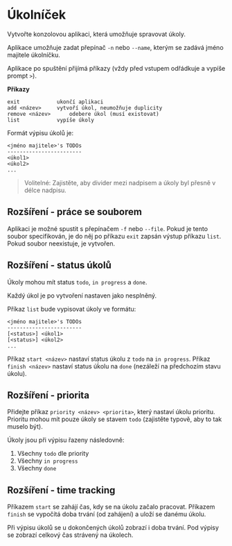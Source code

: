 # Úkolníček

Vytvořte konzolovou aplikaci, která umožňuje spravovat úkoly.

Aplikace umožňuje zadat přepínač `-n` nebo `--name`, kterým se zadává jméno majitele úkolníčku.

Aplikace po spuštění přijímá příkazy (vždy před vstupem odřádkuje a vypíše prompt `>`).

**Příkazy**

```
exit		    ukončí aplikaci
add <název>	    vytvoří úkol, neumožňuje duplicity
remove <název>	    odebere úkol (musí existovat)
list		    vypíše úkoly
```

Formát výpisu úkolů je:

```
<jméno majitele>'s TODOs
------------------------
<úkol1>
<úkol2>
...
```

> Volitelné: Zajistěte, aby divider mezi nadpisem a úkoly byl přesně v délce nadpisu.

## Rozšíření - práce se souborem

Aplikaci je možné spustit s přepínačem `-f` nebo `--file`. Pokud je tento soubor specifikován, je do něj po příkazu `exit` zapsán výstup příkazu `list`. Pokud soubor neexistuje, je vytvořen.

## Rozšíření - status úkolů

Úkoly mohou mít status `todo`, `in progress` a `done`.

Každý úkol je po vytvoření nastaven jako nesplněný.

Příkaz `list` bude vypisovat úkoly ve formátu:

```
<jméno majitele>'s TODOs
------------------------
[<status>] <úkol1>
[<status>] <úkol2>
...
```


Příkaz `start <název>` nastaví status úkolu z `todo` na `in progress`.
Příkaz  `finish <název>` nastaví status úḱolu na `done` (nezáleží na předchozím stavu úkolu).


## Rozšíření - priorita

Přidejte příkaz `priority <název> <priorita>`, který nastaví úkolu prioritu. Prioritu mohou mít pouze úkoly se stavem `todo` (zajistěte typově, aby to tak muselo být).

Úkoly jsou při výpisu řazeny následovně:
1) Všechny `todo` dle priority
2) Všechny `in progress`
3) Všechny `done`

## Rozšíření - time tracking

Příkazem `start` se zahájí čas, kdy se na úkolu začalo pracovat. Příkazem `finish` se vypočítá doba trvání (od zahájení) a uloží se danému úkolu.

Při výpisu úkolů se u dokončených úkolů zobrazí i doba trvání. Pod výpisy se zobrazí celkový čas strávený na úkolech.

